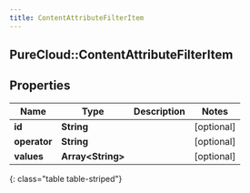 ```yaml
---
title: ContentAttributeFilterItem
---
```

## PureCloud::ContentAttributeFilterItem

## Properties

|Name | Type | Description | Notes|
|------------ | ------------- | ------------- | -------------|
| **id** | **String** |  | [optional] |
| **operator** | **String** |  | [optional] |
| **values** | **Array&lt;String&gt;** |  | [optional] |
{: class="table table-striped"}


